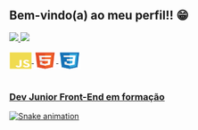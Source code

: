 ## Bem-vindo(a) ao meu perfil!! 😁

 <div>
   <a href="https://github.com/Felipe-Venn">
   <img height="180em" src="https://github-readme-stats.vercel.app/api?username=Felipe-Venn&show_icons=true&theme=tokyonight&include_all_commits=true&count_private=true"/>
   <img height="180em" src="https://github-readme-stats.vercel.app/api/top-langs/?username=Felipe-Venn&layout=compact&langs_count=6&theme=tokyonight"/>

</div>
<div style="display: inline_block"><br>
  <img align="center" alt="Js" height="30" width="40" src="https://raw.githubusercontent.com/devicons/devicon/master/icons/javascript/javascript-plain.svg">
  <img align="center" alt="HTML" height="30" width="40" src="https://raw.githubusercontent.com/devicons/devicon/master/icons/html5/html5-original.svg">
  <img align="center" alt="CSS" height="30" width="40" src="https://raw.githubusercontent.com/devicons/devicon/master/icons/css3/css3-original.svg">
</div>
 
 <br>
 
  ### Dev Junior Front-End em formação

  ![Snake animation](https://github.com/Felipe-Venn/Felipe-Venn/blob/output/github-contribution-grid-snake.svg)

</div>
